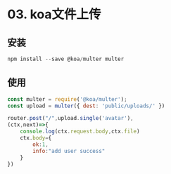 # 03. koa文件上传

## 安装

```javascript
npm install --save @koa/multer multer
```

## 使用

```javascript
const multer = require('@koa/multer');
const upload = multer({ dest: 'public/uploads/' })

router.post("/",upload.single('avatar'),
(ctx,next)=>{
    console.log(ctx.request.body,ctx.file)
    ctx.body={
        ok:1,
        info:"add user success"
    }
})
```

